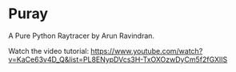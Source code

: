 # Puray

A Pure Python Raytracer by Arun Ravindran.

Watch the video tutorial: https://www.youtube.com/watch?v=KaCe63v4D_Q&list=PL8ENypDVcs3H-TxOXOzwDyCm5f2fGXlIS
